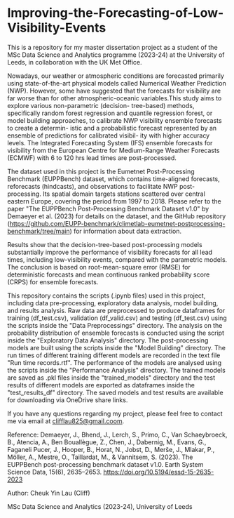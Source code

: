 # Improving-the-Forecasting-of-Low-Visibility-Events
This is a repository for my master dissertation project as a student of the MSc Data Science and Analytics programme (2023-24) at the University of Leeds, in collaboration with the UK Met Office.

Nowadays, our weather or atmospheric conditions are forecasted primarily using state-of-the-art physical models called Numerical Weather Prediction (NWP). However, some have suggested that the forecasts for visibility are far worse than for other atmospheric-oceanic variables.This study aims to explore various non-parametric (decision- tree-based) methods, specifically random forest regression and quantile regression forest, or model building approaches, to calibrate NWP visibility ensemble forecasts to create a determin- istic and a probabilistic forecast represented by an ensemble of predictions for calibrated visibil- ity with higher accuracy levels. The Integrated Forecasting System (IFS) ensemble forecasts for visibility from the European Centre for Medium-Range Weather Forecasts (ECMWF) with 6 to 120 hrs lead times are post-processed.

The dataset used in this project is the Eumetnet Post-Processing Benchmark (EUPPBench) dataset, which contains time-aligned forecasts, reforecasts (hindcasts), and observations to facilitate NWP post-processing. Its spatial domain targets stations scattered over central eastern Europe, covering the period from 1997 to 2018. Please refer to the paper "The EUPPBench Post-Processing Benchmark Dataset v1.0" by Demaeyer et al. (2023) for details on the dataset, and the GitHub repository (https://github.com/EUPP-benchmark/climetlab-eumetnet-postprocessing-benchmark/tree/main) for information about data extraction. 

Results show that the decision-tree-based post-processing models substantially improve the performance of visibility forecasts for all lead times, including low-visibility events, compared with the parametric models. The conclusion is based on root-mean-square error (RMSE) for deterministic forecasts and mean continuous ranked probability score (CRPS) for ensemble forecasts.

This repository contains the scripts (.ipynb files) used in this project, including data pre-processing, exploratory data analysis, model building, and results analysis. Raw data are preprocessed to produce dataframes for training (df_test.csv), validation (df_valid.csv) and testing (df_test.csv) using the scripts inside the "Data Preprocessings" directory. The analysis on the probability distribution of ensemble forecasts is conducted using the script inside the "Exploratory Data Analysis" directory. The post-processing models are built using the scripts inside the "Model Building" directory. The run times of different training different models are recorded in the text file "Run time records.rtf". The performance of the models are analysed using the scripts inside the "Performance Analysis" directory. The trained models are saved as .pkl files inside the "trained_models" directory and the test results of different models are exported as dataframes inside the "test_results_df" directory. The saved models and test results are available for downloading via OneDrive share links. 

If you have any questions regarding my project, please feel free to contact me via email at clifflau825@gmail.coom.

Reference:
Demaeyer, J., Bhend, J., Lerch, S., Primo, C., Van Schaeybroeck, B., Atencia, A., Ben Bouallègue, Z., Chen, J., Dabernig, M., Evans, G., Faganeli Pucer, J., Hooper, B., Horat, N., Jobst, D., Merše, J., Mlakar, P., Möller, A., Mestre, O., Taillardat, M., & Vannitsem, S. (2023). The EUPPBench post-processing benchmark dataset v1.0. Earth System Science Data, 15(6), 2635–2653. https://doi.org/10.5194/essd-15-2635-2023

Author: Cheuk Yin Lau (Cliff)


MSc Data Science and Analytics (2023-24), University of Leeds

